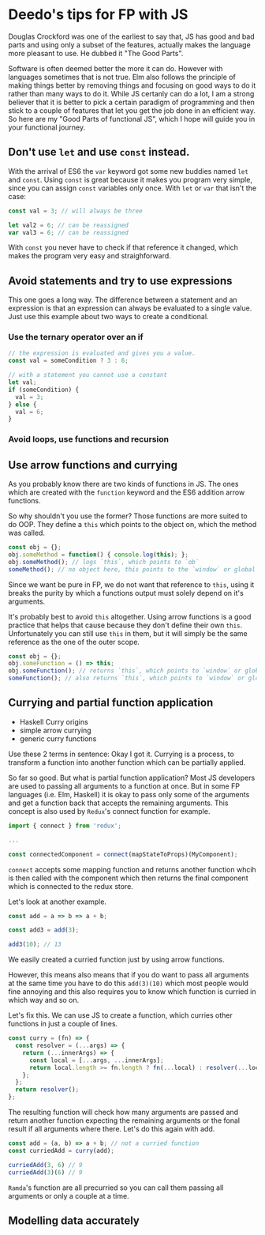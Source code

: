 # Deedo's tips for FP with JS

Douglas Crockford was one of the earliest to say that, JS has good
and bad parts and using only a subset of the features, actually
makes the language more pleasant to use. He dubbed it "The Good Parts".

Software is often deemed better the more it can do. However with languages
sometimes that is not true. Elm also follows the
principle of making things better by removing things and focusing
on good ways to do it rather than many ways to do it. While JS
certanly can do a lot, I am a strong believer that it is better
to pick a certain paradigm of programming and then stick to a couple
of features that let you get the job done in an efficient way.
So here are my "Good Parts of functional JS", which I hope will guide
you in your functional journey.

## Don't use `let` and use `const` instead.

With the arrival of ES6 the `var` keyword got some new buddies named `let` and `const`.
Using `const` is great because it makes you program very simple, since you can
assign `const` variables only once. With `let` or `var` that isn't the case:

```js
const val = 3; // will always be three

let val2 = 6; // can be reassigned
var val3 = 6; // can be reassigned
```

With `const` you never have to check if that reference it changed, which makes
the program very easy and straighforward.

## Avoid statements and try to use expressions

This one goes a long way. The difference between a statement and an expression is
that an expression can always be evaluated to a single value. Just use this example
about two ways to create a conditional.

### Use the ternary operator over an if
```js
// the expression is evaluated and gives you a value.
const val = someCondition ? 3 : 6;

// with a statement you cannot use a constant
let val;
if (someCondition) {
  val = 3;
} else {
  val = 6;
}
```

### Avoid loops, use functions and recursion

## Use arrow functions and currying

As you probably know there are two kinds of functions in JS. The ones which are
created with the `function` keyword and the ES6 addition arrow functions.

So why shouldn't you use the former? Those functions are more suited to do
OOP. They define a `this` which points to the object on, which the method was called.

```js
const obj = {};
obj.someMethod = function() { console.log(this); };
obj.someMethod(); // logs `this`, which points to `ob`
someMethod(); // no object here, this points to the `window` or global object
```

Since we want be pure in FP, we do not want that reference to `this`, using it
breaks the purity by which a functions output must solely depend on it's arguments.

It's probably best to avoid `this` altogether. Using arrow functions is a
good practice that helps that cause because they don't define their own `this`.
Unfortunately you can still use `this` in them, but it will simply be the same
reference as the one of the outer scope.

```js
const obj = {};
obj.someFunction = () => this;
obj.someFunction(); // returns `this`, which points to `window` or global object
someFunction(); // also returns `this`, which points to `window` or global object
```

## Currying and partial function application

- Haskell Curry origins
- simple arrow currying
- generic curry functions

Use these 2 terms in sentence: Okay I got it. Currying is a process, to transform
a function into another function which can be partially applied.

So far so good. But what is partial function application? Most JS developers
are used to passing all arguments to a function at once. But in some FP
languages (i.e. Elm, Haskell) it is okay to pass only some of the arguments and
get a function back that accepts the remaining arguments. This concept is also
used by `Redux`'s connect function for example.

```js
import { connect } from 'redux';

...

const connectedComponent = connect(mapStateToProps)(MyComponent);
```

`connect` accepts some mapping function and returns another function whcih is then
called with the component which then returns the final component which is
connected to the redux store.

Let's look at another example.

```js
const add = a => b => a + b;

const add3 = add(3);

add3(10); // 13
```

We easily created a curried function just by using arrow functions.

However, this means also means that if you do want to pass all arguments at the
same time you have to do this `add(3)(10)` which most people would fine annoying
and this also requires you to know which function is curried in which way and so on.

Let's fix this. We can use JS to create a function, which curries other functions
in just a couple of lines.

```js
const curry = (fn) => {
  const resolver = (...args) => {
    return (...innerArgs) => {
      const local = [...args, ...innerArgs];
      return local.length >= fn.length ? fn(...local) : resolver(...local);
    };
  };
  return resolver();
};
```

The resulting function will check how many arguments are passed and return another
function expecting the remaining arguments or the fonal result if all arguments
where there. Let's do this again with add.

```js
const add = (a, b) => a + b; // not a curried function
const curriedAdd = curry(add);

curriedAdd(3, 6) // 9
curriedAdd(3)(6) // 9
```

`Ramda`'s function are all precurried so you can call them passing all arguments
or only a couple at a time.


## Modelling data accurately
